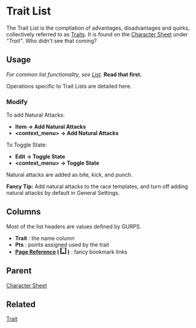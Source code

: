 # Trait List
The Trait List is the compliation of advantages, disadvantages and quirks, collectively referred to as [Traits](./Trait.md "Trait"). It is found on the [Character Sheet](./Character%20Sheet.md "Character Sheet") under *"Trait"*. Who didn't see that coming?

## Usage
*For common list functionality, see [List](./List.md "List").* **Read that first.**

Operations specific to Trait Lists are detailed here.

### Modify
To add Natural Attacks:
- **Item -> Add Natural Attacks**
- **\<context_menu> -> Add Natural Attacks**

To Toggle State:
- **Edit -> Toggle State**
- **\<context_menu> -> Toggle State**

Natural attacks are added as bite, kick, and punch.

**Fancy Tip:** Add natural attacks to the race templates, and turn off adding natural attacks by default in General Settings.

## Columns
Most of the list headers are values defined by GURPS.

- **Trait** : the name column
- **Pts** : points assigned used by the trait
- **[Page Reference](./Page%20Reference.md "Page Reference") ( ![](./img/flag.png "Reference") )** : fancy bookmark links

## Parent
[Character Sheet](./Character%20Sheet.md "Character Sheet")

## Related
[Trait](./Trait.md "Trait")
